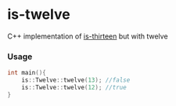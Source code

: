 # is-twelve

C++ implementation of <a href="https://github.com/jezen/is-thirteen">is-thirteen<a/> but with twelve

<h3>Usage</h3>

```cpp
int main(){
    is::Twelve::twelve(13); //false
    is::Twelve::twelve(12); //true
}
```